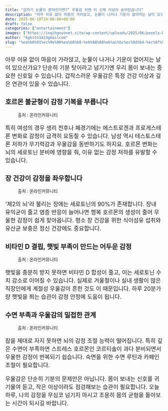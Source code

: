 ```yaml
---
title: "갑자기 눈물이 쏟아진다면?” 우울감 뒤엔 이 신체 이상이 숨어있습니다"
description: "아무 이유 없이 마음이 가라앉고, 눈물이 나거나 기운이 없어지는 날이 있으신가요? 단순히 기분 탓이라고 넘기기엔 우리 몸이 보내는 중요한 신호일 수 있습니다. 갑작스러운 우울감은 특정 건강 이상과 깊은 연관이 있을 수 있습니다."
date: 2025-06-18T19:08:06+09:00
draft: false
categories: ["entertainment"]
images: ["https://ingihgoyonet.site/wp-content/uploads/2025/06/pexels-karolina-grabowska-4471315-1024x683.jpg", "https://ingihgoyonet.site/wp-content/uploads/2025/06/pexels-i-brahim-halil-olmez-2148193253-29965352-683x1024.jpg", "https://ingihgoyonet.site/wp-content/uploads/2025/06/pexels-rickyrecap-1654698-1-1024x684.jpg", "https://ingihgoyonet.site/wp-content/uploads/2025/06/pexels-tirachard-kumtanom-112571-450056-1024x683.jpg"]
author: "kgkstn1423gmailcom"
slug: "%ea%b0%91%ec%9e%90%ea%b8%b0-%eb%88%88%eb%ac%bc%ec%9d%b4-%ec%8f%9f%ec%95%84%ec%a7%84%eb%8b%a4%eb%a9%b4-%ec%9a%b0%ec%9a%b8%ea%b0%90-%eb%92%a4%ec%97%94-%ec%9d%b4-%ec%8b%a0%ec%b2%b4-%ec%9d%b4"
---
```


<p style="font-size:18px">아무 이유 없이 마음이 가라앉고, 눈물이 나거나 기운이 없어지는 날이 있으신가요? 단순히 기분 탓이라고 넘기기엔 우리 몸이 보내는 중요한 신호일 수 있습니다. 갑작스러운 우울감은 특정 건강 이상과 깊은 연관이 있을 수 있습니다.</p> <h2 >호르몬 불균형이 감정 기복을 부릅니다</h2> <figure ><img src="https://ingihgoyonet.site/wp-content/uploads/2025/06/pexels-karolina-grabowska-4471315-1024x683.jpg" alt="" style="aspect-ratio:16/9;object-fit:cover"/><figcaption >출처 : 온라인커뮤니티</figcaption></figure> <p style="font-size:18px">특히 여성의 경우 생리 전후나 폐경기에는 에스트로겐과 프로게스테론 변화로 감정이 급격히 요동칠 수 있습니다. 남성 역시 테스토스테론 저하가 무기력감과 우울감을 동반하기도 하지요. 호르몬 변화는 뇌의 세로토닌 분비에 영향을 줘, 이유 없는 감정 저하를 유발할 수 있습니다.</p> <h2 >장 건강이 감정을 좌우합니다</h2> <figure ><img src="https://ingihgoyonet.site/wp-content/uploads/2025/06/pexels-i-brahim-halil-olmez-2148193253-29965352-683x1024.jpg" alt="" style="aspect-ratio:16/9;object-fit:cover"/><figcaption >출처 : 온라인커뮤니티</figcaption></figure> <p style="font-size:18px">'제2의 뇌'라 불리는 장에는 세로토닌의 90%가 존재합니다. 장내 유익균이 줄고 염증 반응이 늘어나면 행복 호르몬의 생성이 줄어 우울한 감정이 쉽게 찾아옵니다. 평소 장 건강을 위한 식이섬유 섭취와 유산균 보충은 정신 건강에도 중요합니다.</p> <h2 >비타민 D 결핍, 햇빛 부족이 만드는 어두운 감정</h2> <figure ><img src="https://ingihgoyonet.site/wp-content/uploads/2025/06/pexels-rickyrecap-1654698-1-1024x684.jpg" alt="" style="aspect-ratio:16/9;object-fit:cover"/><figcaption >출처 : 온라인커뮤니티</figcaption></figure> <p style="font-size:18px">햇빛을 충분히 받지 못하면 비타민 D 합성이 줄고, 이는 세로토닌 수치 감소로 이어질 수 있습니다. 실제로 겨울철이나 실내 생활이 많은 직장인에게 계절성 우울감이 흔한 것도 이 때문입니다. 하루 20분가량 햇빛을 쬐는 습관이 감정 안정에 도움이 됩니다.</p> <h2 >수면 부족과 우울감의 밀접한 관계</h2> <figure ><img src="https://ingihgoyonet.site/wp-content/uploads/2025/06/pexels-tirachard-kumtanom-112571-450056-1024x683.jpg" alt="" style="aspect-ratio:16/9;object-fit:cover"/><figcaption >출처 : 온라인커뮤니티</figcaption></figure> <p style="font-size:18px">잠을 제대로 자지 못하면 뇌의 감정 조절 능력이 떨어집니다. 특히 깊은 수면이 부족하면 스트레스 호르몬인 코르티솔이 과다 분비되면서 우울한 감정이 반복되기 쉽습니다. 숙면을 위한 수면 루틴과 카페인 조절이 필요합니다.</p> <p style="font-size:18px">우울감은 단순히 기분의 문제만은 아닙니다. 몸이 보내는 신호를 귀 기울여 듣고, 작은 이상이라도 점검해보는 습관이 필요합니다. 오늘 하루, 나의 감정을 무심코 넘기지 마시고 조용히 몸의 균형을 돌아보는 시간이 되시길 바랍니다.</p>